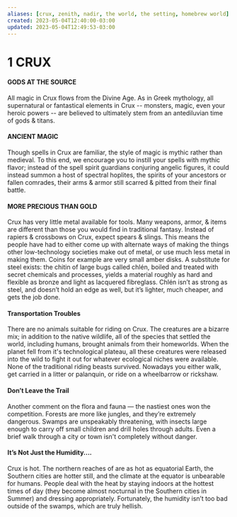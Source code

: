 ```yaml
---
aliases: [crux, zenith, nadir, the world, the setting, homebrew world]
created: 2023-05-04T12:40:00-03:00
updated: 2023-05-04T12:49:53-03:00
---
```


# 1 CRUX

#### GODS AT THE SOURCE
All magic in Crux flows from the Divine Age. As in Greek mythology, all supernatural or fantastical elements in Crux -- monsters, magic, even your heroic powers -- are believed to ultimately stem from an antediluvian time of gods & titans.

#### ANCIENT MAGIC
Though spells in Crux are familiar, the style of magic is mythic rather than medieval. To this end, we encourage you to instill your spells with mythic flavor; instead of the spell spirit guardians conjuring angelic figures, it could instead summon a host of spectral hoplites, the spirits of your ancestors or fallen comrades, their arms & armor still scarred & pitted from their final battle.

#### MORE PRECIOUS THAN GOLD
Crux has very little metal available for tools. Many weapons, armor, & items are different than those you would find in traditional fantasy. Instead of rapiers & crossbows on Crux, expect spears & slings. This means the people have had to either come up with alternate ways of making the things other low-technology societies make out of metal, or use much less metal in making them. Coins for example are very small amber disks. A substitute for steel exists: the chitin of large bugs called chlén, boiled and treated with secret chemicals and processes, yields a material roughly as hard and flexible as bronze and light as lacquered fibreglass. Chlén isn’t as strong as steel, and doesn’t hold an edge as well, but it’s lighter, much cheaper, and gets the job done.

#### Transportation Troubles
There are no animals suitable for riding on Crux. The creatures are a bizarre mix; in addition to the native wildlife, all of the species that settled the world, including humans, brought animals from their homeworlds. When the planet fell from it's technological plateau, all these creatures were released into the wild to fight it out for whatever ecological niches were available. None of the traditional riding beasts survived. Nowadays you either walk, get carried in a litter or palanquin, or ride on a wheelbarrow or rickshaw.

#### Don’t Leave the Trail
Another comment on the flora and fauna — the nastiest ones won the competition. Forests are more like jungles, and they’re extremely dangerous. Swamps are unspeakably threatening, with insects large enough to carry off small children and drill holes through adults. Even a brief walk through a city or town isn't completely without danger.

#### It’s Not Just the Humidity....
Crux is hot. The northern reaches of are as hot as equatorial Earth, the Southern cities are hotter still, and the climate at the equator is unbearable for humans. People deal with the heat by staying indoors at the hottest times of day (they become almost nocturnal in the Southern cities in Summer) and dressing appropriately. Fortunately, the humidity isn’t too bad outside of the swamps, which are truly hellish.

